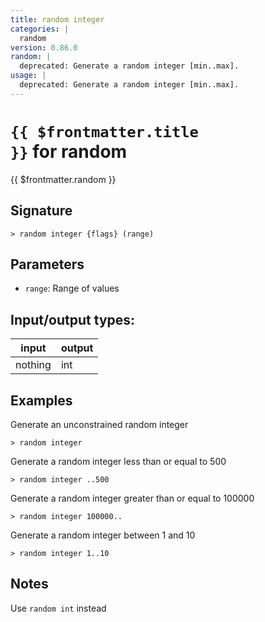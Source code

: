 ```yaml
---
title: random integer
categories: |
  random
version: 0.86.0
random: |
  deprecated: Generate a random integer [min..max].
usage: |
  deprecated: Generate a random integer [min..max].
---
```

<!-- This file is automatically generated. Please edit the command in https://github.com/nushell/nushell instead. -->

# <code>{{ $frontmatter.title }}</code> for random

<div class='command-title'>{{ $frontmatter.random }}</div>

## Signature

```> random integer {flags} (range)```

## Parameters

 -  `range`: Range of values


## Input/output types:

| input   | output |
| ------- | ------ |
| nothing | int    |

## Examples

Generate an unconstrained random integer
```nu
> random integer

```

Generate a random integer less than or equal to 500
```nu
> random integer ..500

```

Generate a random integer greater than or equal to 100000
```nu
> random integer 100000..

```

Generate a random integer between 1 and 10
```nu
> random integer 1..10

```

## Notes
Use `random int` instead